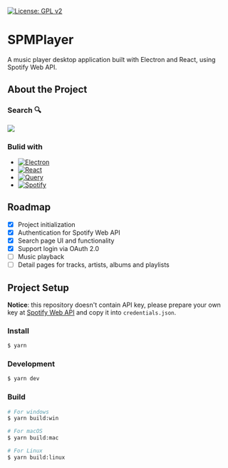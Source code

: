 [![License: GPL v2](https://img.shields.io/badge/License-GPL_v2-blue.svg)](https://www.gnu.org/licenses/old-licenses/gpl-2.0.en.html)

# SPMPlayer

A music player desktop application built with Electron and React, using Spotify Web API.

## About the Project

### Search 🔍

<img src='./screenshots/search.gif'/>

### Bulid with

- [![Electron][Electron-img]][Electron-url]
- [![React][React-img]][React-url]
- [![Query][Query-img]][Query-url]
- [![Spotify][Spotify-img]][Spotify-url]

## Roadmap

- [x] Project initialization
- [x] Authentication for Spotify Web API
- [x] Search page UI and functionality
- [x] Support login via OAuth 2.0
- [ ] Music playback
- [ ] Detail pages for tracks, artists, albums and playlists

## Project Setup

**Notice**: this repository doesn't contain API key, please prepare your own key at [Spotify Web API](https://developer.spotify.com/documentation/web-api) and copy it into `credentials.json`.

### Install

```bash
$ yarn
```

### Development

```bash
$ yarn dev
```

### Build

```bash
# For windows
$ yarn build:win

# For macOS
$ yarn build:mac

# For Linux
$ yarn build:linux
```

<!-- MARKDOWN LINKS & IMAGES -->

[Electron-img]: https://img.shields.io/badge/Electron-47848F.svg?style=for-the-badge&logo=Electron&logoColor=white
[Electron-url]: https://www.electronjs.org/
[React-img]: https://img.shields.io/badge/React-61DAFB.svg?style=for-the-badge&logo=React&logoColor=black
[React-url]: https://react.dev/
[Spotify-img]: https://img.shields.io/badge/Spotify-1DB954.svg?style=for-the-badge&logo=Spotify&logoColor=white
[Spotify-url]: https://developer.spotify.com/documentation/web-api
[Query-img]: https://img.shields.io/badge/React%20Query-FF4154.svg?style=for-the-badge&logo=React-Query&logoColor=white
[Query-url]: https://tanstack.com/query/latest/docs/framework/react/overview
